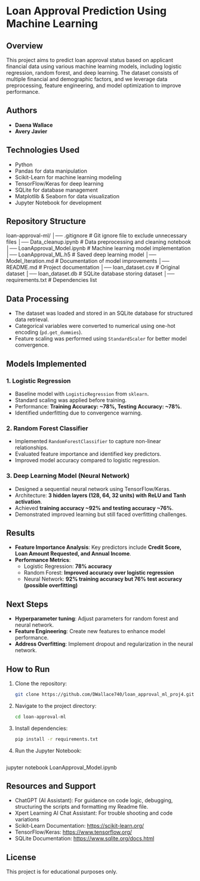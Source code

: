 # Loan Approval Prediction Using Machine Learning

## Overview
This project aims to predict loan approval status based on applicant financial data using various machine learning models, including logistic regression, random forest, and deep learning. The dataset consists of multiple financial and demographic factors, and we leverage data preprocessing, feature engineering, and model optimization to improve performance.

## Authors
- **Daena Wallace**
- **Avery Javier**

## Technologies Used
- Python
- Pandas for data manipulation
- Scikit-Learn for machine learning modeling
- TensorFlow/Keras for deep learning
- SQLite for database management
- Matplotlib & Seaborn for data visualization
- Jupyter Notebook for development

## Repository Structure
loan-approval-ml/ │── .gitignore # Git ignore file to exclude unnecessary files
│── Data_cleanup.ipynb # Data preprocessing and cleaning notebook
│── LoanApproval_Model.ipynb # Machine learning model implementation
│── LoanApproval_ML.h5 # Saved deep learning model
│── Model_Iteration.md # Documentation of model improvements
│── README.md # Project documentation
│── loan_dataset.csv # Original dataset
│── loan_dataset.db # SQLite database storing dataset
│── requirements.txt # Dependencies list

## Data Processing
- The dataset was loaded and stored in an SQLite database for structured data retrieval.
- Categorical variables were converted to numerical using one-hot encoding (`pd.get_dummies`).
- Feature scaling was performed using `StandardScaler` for better model convergence.

## Models Implemented
### **1. Logistic Regression**
- Baseline model with `LogisticRegression` from `sklearn`.
- Standard scaling was applied before training.
- Performance: **Training Accuracy: ~78%, Testing Accuracy: ~78%**.
- Identified underfitting due to convergence warning.

### **2. Random Forest Classifier**
- Implemented `RandomForestClassifier` to capture non-linear relationships.
- Evaluated feature importance and identified key predictors.
- Improved model accuracy compared to logistic regression.

### **3. Deep Learning Model (Neural Network)**
- Designed a sequential neural network using TensorFlow/Keras.
- Architecture: **3 hidden layers (128, 64, 32 units) with ReLU and Tanh activation**.
- Achieved **training accuracy ~92% and testing accuracy ~76%**.
- Demonstrated improved learning but still faced overfitting challenges.

## Results
- **Feature Importance Analysis**: Key predictors include **Credit Score, Loan Amount Requested, and Annual Income**.
- **Performance Metrics**:
  - Logistic Regression: **78% accuracy**
  - Random Forest: **Improved accuracy over logistic regression**
  - Neural Network: **92% training accuracy but 76% test accuracy (possible overfitting)**

## Next Steps
- **Hyperparameter tuning**: Adjust parameters for random forest and neural network.
- **Feature Engineering**: Create new features to enhance model performance.
- **Address Overfitting**: Implement dropout and regularization in the neural network.

## How to Run
1. Clone the repository:
   ```bash
   git clone https://github.com/DWallace740/loan_approval_ml_proj4.git
2. Navigate to the project directory:
    ```bash
    cd loan-approval-ml
3. Install dependencies:
    ```bash
    pip install -r requirements.txt
4. Run the Jupyter Notebook:
    ```bash
jupyter notebook LoanApproval_Model.ipynb

## Resources and Support
- ChatGPT (AI Assistant): For guidance on code logic, debugging, structuring the scripts and formatting my Readme file.
- Xpert Learning AI Chat Assistant: For trouble shooting and code variations
- Scikit-Learn Documentation: https://scikit-learn.org/
- TensorFlow/Keras: https://www.tensorflow.org/
- SQLite Documentation: https://www.sqlite.org/docs.html

## License
This project is for educational purposes only.

